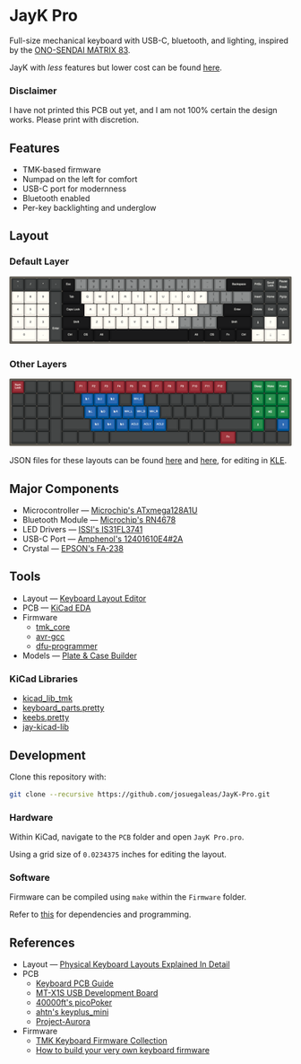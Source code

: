 # JayK Pro
Full-size mechanical keyboard with USB-C, bluetooth, and lighting, inspired by the [ONO-SENDAI MATRIX 83](https://imgur.com/a/v5pzh#FiXKcm0).

JayK with *less* features but lower cost can be found [here](https://github.com/josuegaleas/JayK).

### Disclaimer
I have not printed this PCB out yet, and I am not 100% certain the design works. Please print with discretion.

## Features
- TMK-based firmware
- Numpad on the left for comfort
- USB-C port for modernness
- Bluetooth enabled
- Per-key backlighting and underglow

## Layout
### Default Layer
![Default Layer](https://raw.githubusercontent.com/josuegaleas/jay-images/master/keyboard.png)
### Other Layers
![Other Layers](https://raw.githubusercontent.com/josuegaleas/jay-images/master/keyboard_Layers.png)

JSON files for these layouts can be found [here](https://gist.github.com/josuegaleas/417a4ff5fc216ecdc7868effc9a7b36f) and [here](https://gist.github.com/josuegaleas/c81fd5085f4eeaf2fcede5950b9f7410), for editing in [KLE](http://www.keyboard-layout-editor.com/).

## Major Components
- Microcontroller — [Microchip's ATxmega128A1U](https://www.microchip.com/wwwproducts/en/ATxmega128A1U)
- Bluetooth Module — [Microchip's RN4678](https://www.microchip.com/wwwproducts/en/RN4678)
- LED Drivers — [ISSI's IS31FL3741](http://ams.issi.com/WW/pdf/IS31FL3741.pdf)
- USB-C Port — [Amphenol's 12401610E4#2A](https://www.amphenol-icc.com/usb-3-1-type-c-gen-2-12401610e42a.html)
- Crystal — [EPSON's FA-238](https://www5.epsondevice.com/en/products/crystal_unit/fa238.html)

## Tools
- Layout — [Keyboard Layout Editor](http://www.keyboard-layout-editor.com/)
- PCB — [KiCad EDA](https://kicad.org/)
- Firmware
	- [tmk_core](https://github.com/tmk/tmk_core)
	- [avr-gcc](https://www.gnu.org/software/gcc/gcc.html)
	- [dfu-programmer](https://dfu-programmer.sourceforge.io/)
- Models — [Plate & Case Builder](http://builder.swillkb.com/)

### KiCad Libraries
- [kicad_lib_tmk](https://github.com/tmk/kicad_lib_tmk)
- [keyboard_parts.pretty](https://github.com/tmk/keyboard_parts.pretty)
- [keebs.pretty](https://github.com/egladman/keebs.pretty)
- [jay-kicad-lib](https://github.com/josuegaleas/jay-kicad-lib)

## Development
Clone this repository with:
```bash
git clone --recursive https://github.com/josuegaleas/JayK-Pro.git
```

### Hardware
Within KiCad, navigate to the `PCB` folder and open `JayK Pro.pro`.

Using a grid size of `0.0234375` inches for editing the layout.

### Software
Firmware can be compiled using `make` within the `Firmware` folder.

Refer to [this](https://github.com/tmk/tmk_keyboard/blob/master/tmk_core/doc/build.md) for dependencies and programming.

## References
- Layout — [Physical Keyboard Layouts Explained In Detail](https://drop.com/talk/947/physical-keyboard-layouts-explained-in-detail)
- PCB
	- [Keyboard PCB Guide](https://github.com/ruiqimao/keyboard-pcb-guide)
	- [MT-X1S USB Development Board](https://www.mattairtech.com/index.php/mt-x1s-atxmega128a1-u-usb-development-board.html)
	- [40000ft's picoPoker](https://github.com/40000ft/picoPOKER)
	- [ahtn's keyplus_mini](https://github.com/ahtn/keyboard_pcb)
	- [Project-Aurora](https://github.com/Project-Aurora/Project-Aurora)
- Firmware
	- [TMK Keyboard Firmware Collection](https://github.com/tmk/tmk_keyboard/)
	- [How to build your very own keyboard firmware](https://deskthority.net/viewtopic.php?f=7&t=7177&start=)
